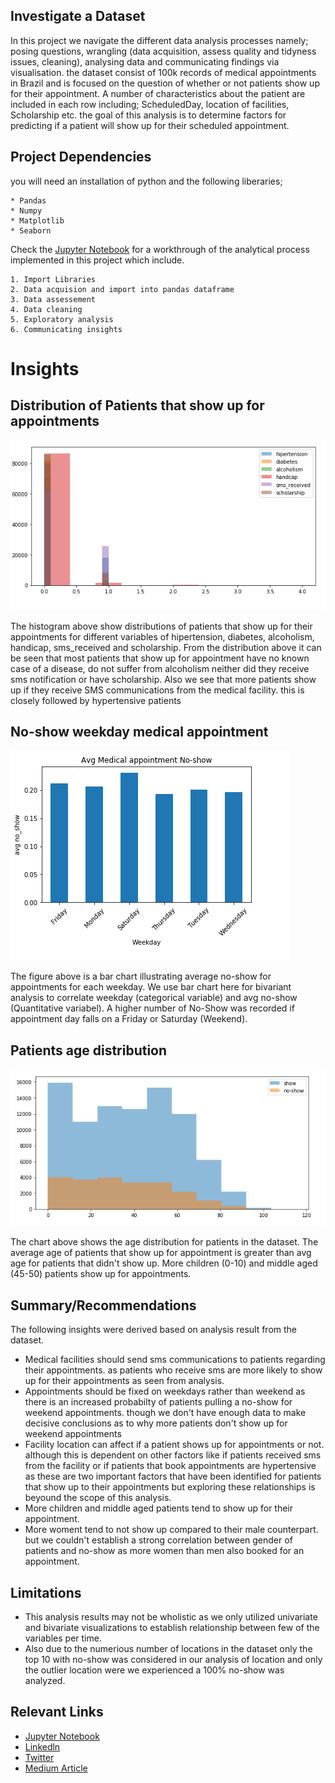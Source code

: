 ## Investigate a Dataset
In this project we navigate the different data analysis processes namely; posing questions, wrangling (data acquisition, assess quality and tidyness issues, cleaning), analysing data and communicating findings via visualisation. the dataset consist of 100k records of medical appointments in Brazil and is focused on the question of whether or not patients show up for their appointment. A number of characteristics about the patient are included in each row including; ScheduledDay, location of facilities, Scholarship etc. the goal of this analysis is to determine factors for predicting if a patient will show up for their scheduled appointment.

## Project Dependencies
you will need an installation of python and the following liberaries;
```
* Pandas
* Numpy
* Matplotlib
* Seaborn
```
Check the [Jupyter Notebook](https://github.com/Gab001-data/Investigate-a-dataset/blob/main/Investigate_a_Dataset.ipynb) for a workthrough of the analytical process implemented in this project which include.
```
1. Import Libraries
2. Data acquision and import into pandas dataframe
3. Data assessement
4. Data cleaning
5. Exploratory analysis
6. Communicating insights
```

# Insights
## Distribution of Patients that show up for appointments

![Distribution of patients](https://github.com/Gab001-data/Investigate-a-dataset/blob/main/distribution_showup.png)

The histogram above show distributions of patients that show up for their appointments for different variables of hipertension, diabetes, alcoholism, handicap, sms_received and scholarship.
From the distribution above it can be seen that most patients that show up for appointment have no known case of a disease, do not suffer from alcoholism neither did they receive sms notification or have scholarship.
Also we see that more patients show up if they receive SMS communications from the medical facility. this is closely followed by hypertensive patients

## No-show weekday medical appointment
![No-show weekday](https://github.com/Gab001-data/Investigate-a-dataset/blob/main/No_show_weekday.png)

The figure above is a bar chart illustrating average no-show for appointments for each weekday. We use bar chart here for bivariant analysis to correlate weekday (categorical variable) and avg no-show (Quantitative variabel).
A higher number of No-Show was recorded if appointment day falls on a Friday or Saturday (Weekend).

## Patients age distribution
![patients age distribution](https://github.com/Gab001-data/Investigate-a-dataset/blob/main/Age_distribution.png)

The chart above shows the age distribution for patients in the dataset.
The average age of patients that show up for appointment is greater than avg age for patients that didn't show up.
More children (0-10) and middle aged (45-50) patients show up for appointments.

## Summary/Recommendations
The following insights were derived based on analysis result from the dataset.

- Medical facilities should send sms communications to patients regarding their appointments. as patients who receive sms are more likely to show up for their appointments as seen from analysis.
- Appointments should be fixed on weekdays rather than weekend as there is an increased probabilty of patients pulling a no-show for weekend appointments. though we don't have enough data to make decisive conclusions as to why more patients don't show up for weekend appointments
- Facility location can affect if a patient shows up for appointments or not. although this is dependent on other factors like if patients received sms from the facility or if patients that book appointments are hypertensive as these are two important factors that have been identified for patients that show up to their appointments but exploring these relationships is beyound the scope of this analysis.
- More children and middle aged patients tend to show up for their appointment.
- More woment tend to not show up compared to their male counterpart. but we couldn't establish a strong correlation between gender of patients and no-show as more women than men also booked for an appointment.

## Limitations
- This analysis results may not be wholistic as we only utilized univariate and bivariate visualizations to establish relationship between few of the variables per time.
- Also due to the numerious number of locations in the dataset only the top 10 with no-show was considered in our analysis of location and only the outlier location were we experienced a 100% no-show was analyzed.

## Relevant Links
- [Jupyter Notebook](https://github.com/Gab001-data/Investigate-a-dataset/blob/main/Investigate_a_Dataset.ipynb)
- [Linkedln](https://www.linkedin.com/in/gabriel-ogih-609a091a1/)
- [Twitter](https://twitter.com/dev_gabby)
- [Medium Article]()